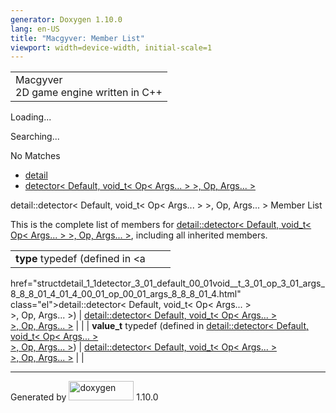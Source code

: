 ```yaml
---
generator: Doxygen 1.10.0
lang: en-US
title: "Macgyver: Member List"
viewport: width=device-width, initial-scale=1
---
```


<div id="top">

<div id="titlearea">

<table data-cellspacing="0" data-cellpadding="0">
<colgroup>
<col style="width: 100%" />
</colgroup>
<tbody>
<tr id="projectrow" class="odd">
<td id="projectalign"><div id="projectname">
Macgyver
</div>
<div id="projectbrief">
2D game engine written in C++
</div></td>
</tr>
</tbody>
</table>

</div>

<div id="main-nav">

</div>

<div id="MSearchSelectWindow"
onmouseover="return searchBox.OnSearchSelectShow()"
onmouseout="return searchBox.OnSearchSelectHide()"
onkeydown="return searchBox.OnSearchSelectKey(event)">

</div>

<div id="MSearchResultsWindow">

<div id="MSearchResults">

<div class="SRPage">

<div id="SRIndex">

<div id="SRResults">

</div>

<div id="Loading" class="SRStatus">

Loading...

</div>

<div id="Searching" class="SRStatus">

Searching...

</div>

<div id="NoMatches" class="SRStatus">

No Matches

</div>

</div>

</div>

</div>

</div>

<div id="nav-path" class="navpath">

- <a href="namespacedetail.html" class="el">detail</a>
- <a
  href="structdetail_1_1detector_3_01_default_00_01void__t_3_01_op_3_01_args_8_8_8_01_4_01_4_00_01_op_00_01_args_8_8_8_01_4.html"
  class="el">detector&lt; Default, void_t&lt; Op&lt; Args... &gt; &gt;,
  Op, Args... &gt;</a>

</div>

</div>

<div class="header">

<div class="headertitle">

<div class="title">

detail::detector\< Default, void_t\< Op\< Args... \> \>, Op, Args... \>
Member List

</div>

</div>

</div>

<div class="contents">

This is the complete list of members for <a
href="structdetail_1_1detector_3_01_default_00_01void__t_3_01_op_3_01_args_8_8_8_01_4_01_4_00_01_op_00_01_args_8_8_8_01_4.html"
class="el">detail::detector&lt; Default, void_t&lt; Op&lt; Args... &gt;
&gt;, Op, Args... &gt;</a>, including all inherited members.

|                                                                                                                                 |                                                                                                                                 |     |
|---------------------------------------------------------------------------------------------------------------------------------|---------------------------------------------------------------------------------------------------------------------------------|-----|
| **type** typedef (defined in <a                                                                                                 
 href="structdetail_1_1detector_3_01_default_00_01void__t_3_01_op_3_01_args_8_8_8_01_4_01_4_00_01_op_00_01_args_8_8_8_01_4.html"  
 class="el">detail::detector&lt; Default, void_t&lt; Op&lt; Args... &gt;                                                          
 &gt;, Op, Args... &gt;</a>)                                                                                                      | <a                                                                                                                              
                                                                                                                                   href="structdetail_1_1detector_3_01_default_00_01void__t_3_01_op_3_01_args_8_8_8_01_4_01_4_00_01_op_00_01_args_8_8_8_01_4.html"  
                                                                                                                                   class="el">detail::detector&lt; Default, void_t&lt; Op&lt; Args... &gt;                                                          
                                                                                                                                   &gt;, Op, Args... &gt;</a>                                                                                                       |     |
| **value_t** typedef (defined in <a                                                                                              
 href="structdetail_1_1detector_3_01_default_00_01void__t_3_01_op_3_01_args_8_8_8_01_4_01_4_00_01_op_00_01_args_8_8_8_01_4.html"  
 class="el">detail::detector&lt; Default, void_t&lt; Op&lt; Args... &gt;                                                          
 &gt;, Op, Args... &gt;</a>)                                                                                                      | <a                                                                                                                              
                                                                                                                                   href="structdetail_1_1detector_3_01_default_00_01void__t_3_01_op_3_01_args_8_8_8_01_4_01_4_00_01_op_00_01_args_8_8_8_01_4.html"  
                                                                                                                                   class="el">detail::detector&lt; Default, void_t&lt; Op&lt; Args... &gt;                                                          
                                                                                                                                   &gt;, Op, Args... &gt;</a>                                                                                                       |     |

</div>

------------------------------------------------------------------------

<span class="small">Generated
by [<img src="doxygen.svg" class="footer" width="104" height="31"
alt="doxygen" />](https://www.doxygen.org/index.html) 1.10.0</span>

